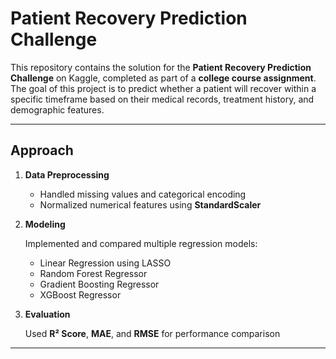 # Patient Recovery Prediction Challenge

This repository contains the solution for the **Patient Recovery Prediction Challenge** on Kaggle, completed as part of a **college course assignment**.  
The goal of this project is to predict whether a patient will recover within a specific timeframe based on their medical records, treatment history, and demographic features.

---

## Approach
1. **Data Preprocessing**
   - Handled missing values and categorical encoding  
   - Normalized numerical features using **StandardScaler**

2. **Modeling**
   
   Implemented and compared multiple regression models:
     - Linear Regression using LASSO
     - Random Forest Regressor  
     - Gradient Boosting Regressor  
     - XGBoost Regressor

4. **Evaluation**
   
   Used **R² Score**, **MAE**, and **RMSE** for performance comparison

---
